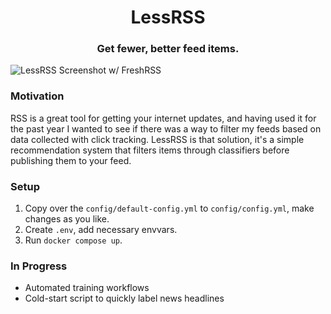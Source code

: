 <h1 align="center">LessRSS</h1>
<h3 align="center">Get fewer, better feed items.</h3>

![LessRSS Screenshot w/ FreshRSS](https://sltptr.github.io/static/images/recorss.png)

### Motivation

RSS is a great tool for getting your internet updates, and having used it for the past year
I wanted to see if there was a way to filter my feeds based on data collected with click tracking.
LessRSS is that solution, it's a simple recommendation system that filters items through
classifiers before publishing them to your feed.

### Setup

1. Copy over the `config/default-config.yml` to `config/config.yml`, make changes as you like.
2. Create `.env`, add necessary envvars.
3. Run `docker compose up`.

### In Progress

- Automated training workflows
- Cold-start script to quickly label news headlines

